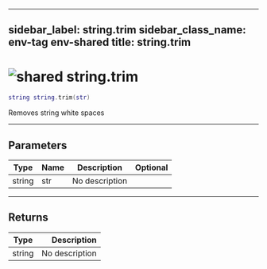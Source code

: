 ---
sidebar_label: string.trim
sidebar_class_name: env-tag env-shared
title: string.trim
------

# <img src='/img/wiki/shared.png' alt='shared' data-tag='env-tag' /> string.trim

```lua
string string.trim(str)
```

Removes string white spaces<br/>

-----------------
## Parameters

| Type   | Name | Description | Optional |
| ------ | ---- | ----------- | -------: |
| string | str | No description |   |

-----------------
## Returns

| Type   | Description |
| ------ | ----------: |
| string | No description |

